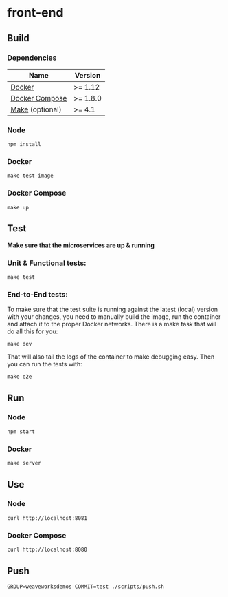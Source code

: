 # front-end

## Build

### Dependencies

<table>
  <thead>
    <tr>
      <th>Name</th>
      <th>Version</th>
    </tr>
  </thead>
  <tbody>
    <tr>
      <td><a href="https://docker.com">Docker</a></td>
      <td>>= 1.12</td>
    </tr>
    <tr>
      <td><a href="https://docs.docker.com/compose/">Docker Compose</a></td>
      <td>>= 1.8.0</td>
    </tr>
    <tr>
      <td><a href="gnu.org/s/make">Make</a>&nbsp;(optional)</td>
      <td>>= 4.1</td>
    </tr>
  </tbody>
</table>

### Node

`npm install`

### Docker

`make test-image`

### Docker Compose

`make up`

## Test

**Make sure that the microservices are up & running**

### Unit & Functional tests:

```
make test
```

### End-to-End tests:
  
To make sure that the test suite is running against the latest (local) version with your changes, you need to manually build
the image, run the container and attach it to the proper Docker networks.
There is a make task that will do all this for you:

```
make dev
```

That will also tail the logs of the container to make debugging easy.
Then you can run the tests with:

```
make e2e
```

## Run

### Node

`npm start`

### Docker

`make server`

## Use

### Node

`curl http://localhost:8081`

### Docker Compose

`curl http://localhost:8080`

## Push

`GROUP=weaveworksdemos COMMIT=test ./scripts/push.sh`
